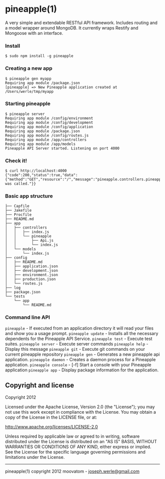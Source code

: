 pineapple(1)
===============
A very simple and extendable RESTful API framework. Includes routing and a model wrapper around MongoDB. 
It currently wraps Restify and Mongoose with an interface.

### Install
```
$ sudo npm install -g pineapple
```

### Creating a new app
```
$ pineapple gen myapp
Requiring app module /package.json
[pineapple] => New Pineapple application created at /Users/werle/tmp/myapp
```

### Starting pineapple
```
$ pineapple server
Requiring app module /config/environment
Requiring app module /config/development
Requiring app module /config/application
Requiring app module /package.json
Requiring app module /config/routes.js
Requiring app module /app/controllers
Requiring app module /app/models
Pineapple API Server started. Listening on port 4000
```

### Check it!
```
$ curl http://localhost:4000
{"code":200,"status":true,"data":{"method":"GET","resource":"/","message":"pineapple.controllers.pineapple.Api.index() was called."}}
```


### Basic app structure
```
├── Capfile
├── Jakefile
├── Procfile
├── README.md
├── app
│   ├── controllers
│   │   ├── index.js
│   │   └── pineapple
│   │       ├── Api.js
│   │       └── index.js
│   └── models
│       └── index.js
├── config
│   ├── README.md
│   ├── application.json
│   ├── development.json
│   ├── environment.json
│   ├── production.json
│   └── routes.js
├── log
├── package.json
└── tests
    └── app
        └── README.md
```


### Command line API
`pineapple`           - If executed from an application directory it will read your files and show you a usage prompt.
`pineapple update`    - Installs all the necessary dependents for the Pineapple API Service.
`pineapple test`      - <namespace> <suite> Execute test suites.
`pineapple server`    - <command> Execute server commands
`pineapple help`      - Display this message
`pineapple git`       - <command> <args> Execute git commands on your current pineapple repository
`pineapple gen`       - Generates a new pineapple api application.
`pineapple daemon`    - Creates a daemon process for a Pineapple application.
`pineapple console`   - [-f] Start a console with your Pineapple application
`pineapple app`       - Display package information for the application.


Copyright and license
---------------------

Copyright 2012

Licensed under the Apache License, Version 2.0 (the "License");
you may not use this work except in compliance with the License.
You may obtain a copy of the License in the LICENSE file, or at:

   http://www.apache.org/licenses/LICENSE-2.0

Unless required by applicable law or agreed to in writing, software
distributed under the License is distributed on an "AS IS" BASIS,
WITHOUT WARRANTIES OR CONDITIONS OF ANY KIND, either express or implied.
See the License for the specific language governing permissions and
limitations under the License.

- - -
pineapple(1) copyright 2012
moovatom - joseph.werle@gmail.com